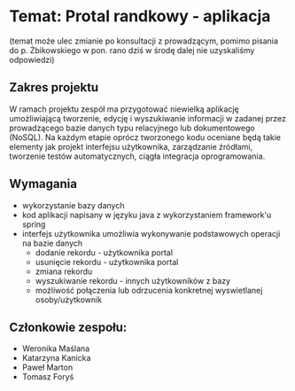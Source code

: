 # Temat: Protal randkowy - aplikacja
(temat może ulec zmianie po konsultacji z prowadzącym, pomimo pisania do p. Żbikowskiego w pon. rano dziś w środę dalej nie uzyskaliśmy odpowiedzi)

## Zakres projektu
W ramach projektu zespół ma przygotować niewielką aplikację umożliwiającą tworzenie, edycję i wyszukiwanie informacji w zadanej przez prowadzącego bazie danych typu relacyjnego lub dokumentowego (NoSQL).
Na każdym etapie oprócz tworzonego kodu oceniane będą takie elementy jak projekt interfejsu użytkownika, zarządzanie źródłami, tworzenie testów automatycznych, ciągła integracja oprogramowania.

## Wymagania
- wykorzystanie bazy danych
- kod aplikacji napisany w języku java z wykorzystaniem framework'u spring
- interfejs użytkownika umożliwia wykonywanie podstawowych operacji na bazie danych
    - dodanie rekordu - użytkownika portal
    - usunięcie rekordu - użytkownika portal
    - zmiana rekordu
    - wyszukiwanie rekordu - innych użytkowników z bazy
    - możliwość połączenia lub odrzucenia konkretnej wyswietlanej osoby/użytkownik



## Członkowie zespołu:
- Weronika Maślana
- Katarzyna Kanicka
- Paweł Marton
- Tomasz Foryś